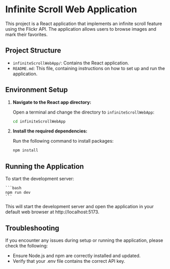 # Infinite Scroll Web Application

This project is a React application that implements an infinite scroll feature using the Flickr API. The application allows users to browse images and mark their favorites.

## Project Structure

- `infiniteScrollWebApp/`: Contains the React application.
- `README.md`: This file, containing instructions on how to set up and run the application.

## Environment Setup

1. **Navigate to the React app directory:**

   Open a terminal and change the directory to `infiniteScrollWebApp`:

   ```bash
   cd infiniteScrollWebApp

2. **Install the required dependencies:**

    Run the following command to install packages:

    ```bash
    npm install

## Running the Application

To start the development server:

    ```bash
    npm run dev  
    ```

This will start the development server and open the application in your default web browser at http://localhost:5173.

## Troubleshooting

If you encounter any issues during setup or running the application, please check the following:

- Ensure Node.js and npm are correctly installed and updated.
- Verify that your .env file contains the correct API key.
